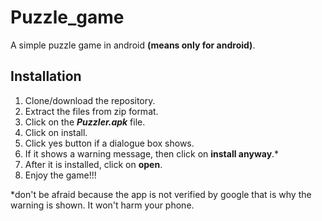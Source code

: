 # Puzzle_game
A simple puzzle game in android **(means only for android)**.

## Installation
1. Clone/download the repository.
2. Extract the files from zip format.
3. Click on the ___Puzzler.apk___ file.
4. Click on install.
5. Click yes button if a dialogue box shows.
6. If it shows a warning message, then click on **install anyway**.*
7. After it is installed, click on **open**.
8. Enjoy the game!!!

*don't be afraid because the app is not verified by google that is why the warning is shown. It won't harm your phone.
